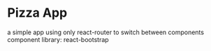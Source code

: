 # Pizza App
a simple app using only react-router to switch between components
component library: react-bootstrap 
